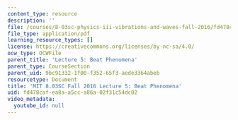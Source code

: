 ```yaml
---
content_type: resource
description: ''
file: /courses/8-03sc-physics-iii-vibrations-and-waves-fall-2016/fd478cafea8aa5cca86a02f31c54dc02_MIT8_03SCF16_hw_Lec5.pdf
file_type: application/pdf
learning_resource_types: []
license: https://creativecommons.org/licenses/by-nc-sa/4.0/
ocw_type: OCWFile
parent_title: 'Lecture 5: Beat Phenomena'
parent_type: CourseSection
parent_uid: 9bc91332-1f00-f352-65f3-aede3364abeb
resourcetype: Document
title: 'MIT 8.03SC Fall 2016 Lecture 5: Beat Phenomena'
uid: fd478caf-ea8a-a5cc-a86a-02f31c54dc02
video_metadata:
  youtube_id: null
---
```

